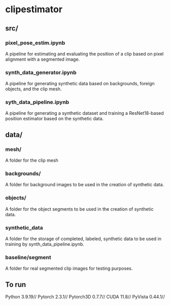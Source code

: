 # clipestimator

## src/
### pixel_pose_estim.ipynb
A pipeline for estimating and evaluating the position of a clip based on pixel alignment with a segmented image.

### synth_data_generator.ipynb
A pipeline for generating synthetic data based on backgrounds, foreign objects, and the clip mesh.

### syth_data_pipeline.ipynb
A pipeline for generating a synthetic dataset and training a ResNet18-based position estimator based on the synthetic data.

## data/
### mesh/
A folder for the clip mesh

### backgrounds/
A folder for background images to be used in the creation of synthetic data.

### objects/
A folder for the object segments to be used in the creation of synthetic data.

### synthetic_data
A folder for the storage of completed, labeled, synthetic data to be used in training by synth_data_pipeline.ipynb.

### baseline/segment
A folder for real segmented clip images for testing purposes.


## To run
Python 3.9.19//
Pytorch 2.3.1//
Pytorch3D 0.7.7//
CUDA 11.8//
PyVista 0.44.1//

